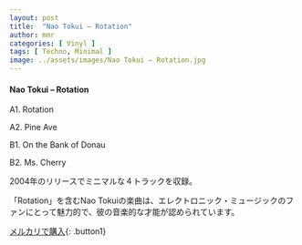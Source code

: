 ```yaml
---
layout: post
title:  "Nao Tokui – Rotation"
author: mmr
categories: [ Vinyl ]
tags: [ Techno, Minimal ]
image: ../assets/images/Nao Tokui – Rotation.jpg
---
```


#### Nao Tokui – Rotation


A1. Rotation


A2. Pine Ave


B1. On the Bank of Donau


B2. Ms. Cherry


2004年のリリースでミニマルな４トラックを収録。

「Rotation」を含むNao Tokuiの楽曲は、エレクトロニック・ミュージックのファンにとって魅力的で、彼の音楽的な才能が認められています。


[メルカリで購入](https://jp.mercari.com/item/m61748434887){: .button1}

